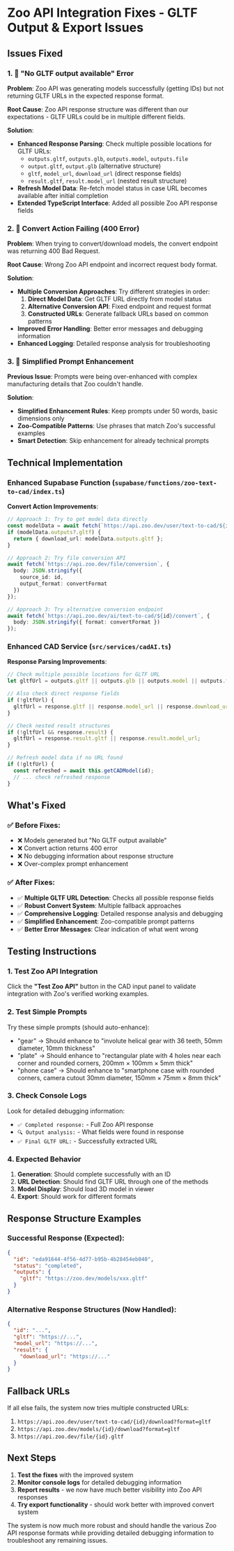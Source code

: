 # Zoo API Integration Fixes - GLTF Output & Export Issues

## Issues Fixed

### 1. 🔧 **"No GLTF output available" Error**

**Problem**: Zoo API was generating models successfully (getting IDs) but not returning GLTF URLs in the expected response format.

**Root Cause**: Zoo API response structure was different than our expectations - GLTF URLs could be in multiple different fields.

**Solution**:
- **Enhanced Response Parsing**: Check multiple possible locations for GLTF URLs:
  - `outputs.gltf`, `outputs.glb`, `outputs.model`, `outputs.file`
  - `output.gltf`, `output.glb` (alternative structure)
  - `gltf`, `model_url`, `download_url` (direct response fields)
  - `result.gltf`, `result.model_url` (nested result structure)
- **Refresh Model Data**: Re-fetch model status in case URL becomes available after initial completion
- **Extended TypeScript Interface**: Added all possible Zoo API response fields

### 2. 🚫 **Convert Action Failing (400 Error)**

**Problem**: When trying to convert/download models, the convert endpoint was returning 400 Bad Request.

**Root Cause**: Wrong Zoo API endpoint and incorrect request body format.

**Solution**:
- **Multiple Conversion Approaches**: Try different strategies in order:
  1. **Direct Model Data**: Get GLTF URL directly from model status
  2. **Alternative Conversion API**: Fixed endpoint and request format
  3. **Constructed URLs**: Generate fallback URLs based on common patterns
- **Improved Error Handling**: Better error messages and debugging information
- **Enhanced Logging**: Detailed response analysis for troubleshooting

### 3. 🎯 **Simplified Prompt Enhancement**

**Previous Issue**: Prompts were being over-enhanced with complex manufacturing details that Zoo couldn't handle.

**Solution**:
- **Simplified Enhancement Rules**: Keep prompts under 50 words, basic dimensions only
- **Zoo-Compatible Patterns**: Use phrases that match Zoo's successful examples
- **Smart Detection**: Skip enhancement for already technical prompts

## Technical Implementation

### Enhanced Supabase Function (`supabase/functions/zoo-text-to-cad/index.ts`)

**Convert Action Improvements**:
```typescript
// Approach 1: Try to get model data directly
const modelData = await fetch(`https://api.zoo.dev/user/text-to-cad/${id}`);
if (modelData.outputs?.gltf) {
  return { download_url: modelData.outputs.gltf };
}

// Approach 2: Try file conversion API
await fetch(`https://api.zoo.dev/file/conversion`, {
  body: JSON.stringify({
    source_id: id,
    output_format: convertFormat
  })
});

// Approach 3: Try alternative conversion endpoint
await fetch(`https://api.zoo.dev/ai/text-to-cad/${id}/convert`, {
  body: JSON.stringify({ format: convertFormat })
});
```

### Enhanced CAD Service (`src/services/cadAI.ts`)

**Response Parsing Improvements**:
```typescript
// Check multiple possible locations for GLTF URL
let gltfUrl = outputs.gltf || outputs.glb || outputs.model || outputs.file;

// Also check direct response fields
if (!gltfUrl) {
  gltfUrl = response.gltf || response.model_url || response.download_url;
}

// Check nested result structures
if (!gltfUrl && response.result) {
  gltfUrl = response.result.gltf || response.result.model_url;
}

// Refresh model data if no URL found
if (!gltfUrl) {
  const refreshed = await this.getCADModel(id);
  // ... check refreshed response
}
```

## What's Fixed

### ✅ **Before Fixes:**
- ❌ Models generated but "No GLTF output available"
- ❌ Convert action returns 400 error
- ❌ No debugging information about response structure
- ❌ Over-complex prompt enhancement

### ✅ **After Fixes:**
- ✅ **Multiple GLTF URL Detection**: Checks all possible response fields
- ✅ **Robust Convert System**: Multiple fallback approaches
- ✅ **Comprehensive Logging**: Detailed response analysis and debugging
- ✅ **Simplified Enhancement**: Zoo-compatible prompt patterns
- ✅ **Better Error Messages**: Clear indication of what went wrong

## Testing Instructions

### 1. **Test Zoo API Integration**
Click the **"Test Zoo API"** button in the CAD input panel to validate integration with Zoo's verified working examples.

### 2. **Test Simple Prompts**
Try these simple prompts (should auto-enhance):
- "gear" → Should enhance to "involute helical gear with 36 teeth, 50mm diameter, 10mm thickness"
- "plate" → Should enhance to "rectangular plate with 4 holes near each corner and rounded corners, 200mm × 100mm × 5mm thick"
- "phone case" → Should enhance to "smartphone case with rounded corners, camera cutout 30mm diameter, 150mm × 75mm × 8mm thick"

### 3. **Check Console Logs**
Look for detailed debugging information:
- `✅ Completed response:` - Full Zoo API response
- `🔍 Output analysis:` - What fields were found in response
- `✅ Final GLTF URL:` - Successfully extracted URL

### 4. **Expected Behavior**
1. **Generation**: Should complete successfully with an ID
2. **URL Detection**: Should find GLTF URL through one of the methods
3. **Model Display**: Should load 3D model in viewer
4. **Export**: Should work for different formats

## Response Structure Examples

### Successful Response (Expected):
```json
{
  "id": "eda91644-4f56-4d77-b95b-4b28454eb040",
  "status": "completed",
  "outputs": {
    "gltf": "https://zoo.dev/models/xxx.gltf"
  }
}
```

### Alternative Response Structures (Now Handled):
```json
{
  "id": "...",
  "gltf": "https://...",
  "model_url": "https://...",
  "result": {
    "download_url": "https://..."
  }
}
```

## Fallback URLs

If all else fails, the system now tries multiple constructed URLs:
1. `https://api.zoo.dev/user/text-to-cad/{id}/download?format=gltf`
2. `https://api.zoo.dev/models/{id}/download?format=gltf`
3. `https://api.zoo.dev/file/{id}.gltf`

## Next Steps

1. **Test the fixes** with the improved system
2. **Monitor console logs** for detailed debugging information
3. **Report results** - we now have much better visibility into Zoo API responses
4. **Try export functionality** - should work better with improved convert system

The system is now much more robust and should handle the various Zoo API response formats while providing detailed debugging information to troubleshoot any remaining issues. 
